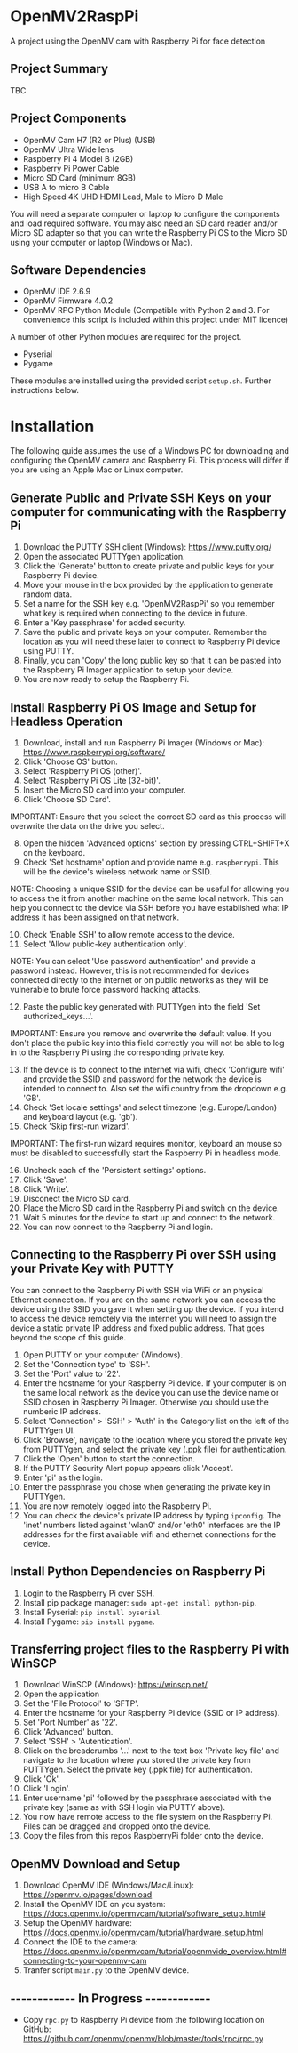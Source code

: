 # OpenMV2RaspPi
A project using the OpenMV cam with Raspberry Pi for face detection

## Project Summary
TBC

## Project Components
- OpenMV Cam H7 (R2 or Plus) (USB)
- OpenMV Ultra Wide lens
- Raspberry Pi 4 Model B (2GB)
- Raspberry Pi Power Cable
- Micro SD Card (minimum 8GB)
- USB A to micro B Cable
- High Speed 4K UHD HDMI Lead, Male to Micro D Male

You will need a separate computer or laptop to configure the components and load required software. You may also need an SD card reader and/or Micro SD adapter so that you can write the Raspberry Pi OS to the Micro SD using your computer or laptop (Windows or Mac).

## Software Dependencies
- OpenMV IDE 2.6.9
- OpenMV Firmware 4.0.2
- OpenMV RPC Python Module (Compatible with Python 2 and 3. For convenience this script is included within this project under MIT licence)

A number of other Python modules are required for the project. 
- Pyserial
- Pygame

These modules are installed using the provided script `setup.sh`. Further instructions below.

# Installation

The following guide assumes the use of a Windows PC for downloading and configuring the OpenMV camera and Raspberry Pi. This process will differ if you are using an Apple Mac or Linux computer.  

## Generate Public and Private SSH Keys on your computer for communicating with the Raspberry Pi
1. Download the PUTTY SSH client (Windows): https://www.putty.org/
2. Open the associated PUTTYgen application.
3. Click the 'Generate' button to create private and public keys for your Raspberry Pi device.
4. Move your mouse in the box provided by the application to generate random data.
5. Set a name for the SSH key e.g. 'OpenMV2RaspPi' so you remember what key is required when connecting to the device in future.
6. Enter a 'Key passphrase' for added security.
7. Save the public and private keys on your computer. Remember the location as you will need these later to connect to Raspberry Pi device using PUTTY.
8. Finally, you can 'Copy' the long public key so that it can be pasted into the Raspberry Pi Imager application to setup your device.
9. You are now ready to setup the Raspberry Pi.

## Install Raspberry Pi OS Image and Setup for Headless Operation
1. Download, install and run Raspberry Pi Imager (Windows or Mac): https://www.raspberrypi.org/software/
2. Click 'Choose OS' button.
3. Select 'Raspberry Pi OS (other)'.
4. Select 'Raspberry Pi OS Lite (32-bit)'.
5. Insert the Micro SD card into your computer.
6. Click 'Choose SD Card'.

IMPORTANT: Ensure that you select the correct SD card as this process will overwrite the data on the drive you select.

8. Open the hidden 'Advanced options' section by pressing CTRL+SHIFT+X on the keyboard.
9. Check 'Set hostname' option and provide name e.g. `raspberrypi`. This will be the device's wireless network name or SSID.

NOTE: Choosing a unique SSID for the device can be useful for allowing you to access the it from another machine on the same local network. This can help you connect to the device via SSH before you have established what IP address it has been assigned on that network. 

10. Check 'Enable SSH' to allow remote access to the device.
11. Select 'Allow public-key authentication only'.

NOTE: You can select 'Use password authentication' and provide a password instead. However, this is not recommended for devices connected directly to the internet or on public networks as they will be vulnerable to brute force password hacking attacks.

12. Paste the public key generated with PUTTYgen into the field 'Set authorized_keys...'.

IMPORTANT: Ensure you remove and overwrite the default value. If you don't place the public key into this field correctly you will not be able to log in to the Raspberry Pi using the corresponding private key.

13. If the device is to connect to the internet via wifi, check 'Configure wifi' and provide the SSID and password for the network the device is intended to connect to. Also set the wifi country from the dropdown e.g. 'GB'.
14. Check 'Set locale settings' and select timezone (e.g. Europe/London) and keyboard layout (e.g. 'gb').
15. Check 'Skip first-run wizard'.

IMPORTANT: The first-run wizard requires monitor, keyboard an mouse so must be disabled to successfully start the Raspberry Pi in headless mode.

16. Uncheck each of the 'Persistent settings' options.
17. Click 'Save'.
18. Click 'Write'.
19. Disconect the Micro SD card.
20. Place the Micro SD card in the Raspberry Pi and switch on the device.
21. Wait 5 minutes for the device to start up and connect to the network.
22. You can now connect to the Raspberry Pi and login.

## Connecting to the Raspberry Pi over SSH using your Private Key with PUTTY

You can connect to the Raspberry Pi with SSH via WiFi or an physical Ethernet connection. If you are on the same network you can access the device using the SSID you gave it when setting up the device. If you intend to access the device remotely via the internet you will need to assign the device a static private IP address and fixed public address. That goes beyond the scope of this guide. 

1. Open PUTTY on your computer (Windows).
2. Set the 'Connection type' to 'SSH'.
3. Set the 'Port' value to '22'. 
4. Enter the hostname for your Raspberry Pi device. If your computer is on the same local network as the device you can use the device name or SSID chosen in Raspberry Pi Imager. Otherwise you should use the numberic IP address.
5. Select 'Connection' > 'SSH' > 'Auth' in the Category list on the left of the PUTTYgen UI.
6. Click 'Browse', navigate to the location where you stored the private key from PUTTYgen, and select the private key (.ppk file) for authentication.
7. Click the 'Open' button to start the connection.
8. If the PUTTY Security Alert popup appears click 'Accept'.
9. Enter 'pi' as the login.
10. Enter the passphrase you chose when generating the private key in PUTTYgen.
11. You are now remotely logged into the Raspberry Pi.
12. You can check the device's private IP address by typing `ipconfig`. The 'inet' numbers listed against 'wlan0' and/or 'eth0' interfaces are the IP addresses for the first available wifi and ethernet connections for the device.

## Install Python Dependencies on Raspberry Pi
1. Login to the Raspberry Pi over SSH.
2. Install pip package manager: `sudo apt-get install python-pip`.
3. Install Pyserial: `pip install pyserial`.
4. Install Pygame: `pip install pygame`.

## Transferring project files to the Raspberry Pi with WinSCP
1. Download WinSCP (Windows): https://winscp.net/
2. Open the application
3. Set the 'File Protocol' to 'SFTP'. 
4. Enter the hostname for your Raspberry Pi device (SSID or IP address).
5. Set 'Port Number' as '22'.
6. Click 'Advanced' button.
7. Select 'SSH' > 'Autentication'.
8. Click on the breadcrumbs '...' next to the text box 'Private key file' and navigate to the location where you stored the private key from PUTTYgen. Select the private key (.ppk file) for authentication.
9. Click 'Ok'.
10. Click 'Login'.
11. Enter username 'pi' followed by the passphrase associated with the private key (same as with SSH login via PUTTY above).
12. You now have remote access to the file system on the Raspberry Pi. Files can be dragged and dropped onto the device.
13. Copy the files from this repos RaspberryPi folder onto the device.

## OpenMV Download and Setup
1. Download OpenMV IDE (Windows/Mac/Linux): https://openmv.io/pages/download
2. Install the OpenMV IDE on you system: https://docs.openmv.io/openmvcam/tutorial/software_setup.html#
3. Setup the OpenMV hardware: https://docs.openmv.io/openmvcam/tutorial/hardware_setup.html
4. Connect the IDE to the camera: https://docs.openmv.io/openmvcam/tutorial/openmvide_overview.html#connecting-to-your-openmv-cam
5. Tranfer script `main.py` to the OpenMV device.

## ------------ In Progress ------------
- Copy `rpc.py` to Raspberry Pi device from the following location on GitHub: https://github.com/openmv/openmv/blob/master/tools/rpc/rpc.py 
